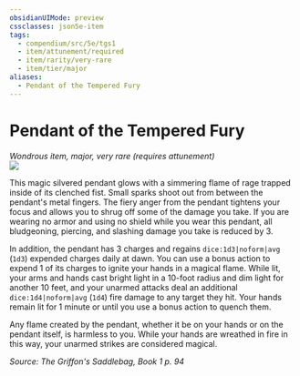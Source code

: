 ```yaml
---
obsidianUIMode: preview
cssclasses: json5e-item
tags:
  - compendium/src/5e/tgs1
  - item/attunement/required
  - item/rarity/very-rare
  - item/tier/major
aliases:
  - Pendant of the Tempered Fury
---
```

# Pendant of the Tempered Fury
*Wondrous item, major, very rare (requires attunement)*  
![](https://raw.githubusercontent.com/TheGiddyLimit/homebrew/master/_img/TGS1/Pendant-of-the-Tempered-Fury.webp#right)  


This magic silvered pendant glows with a simmering flame of rage trapped inside of its clenched fist. Small sparks shoot out from between the pendant's metal fingers. The fiery anger from the pendant tightens your focus and allows you to shrug off some of the damage you take. If you are wearing no armor and using no shield while you wear this pendant, all bludgeoning, piercing, and slashing damage you take is reduced by 3.

In addition, the pendant has 3 charges and regains `dice:1d3|noform|avg` (`1d3`) expended charges daily at dawn. You can use a bonus action to expend 1 of its charges to ignite your hands in a magical flame. While lit, your arms and hands cast bright light in a 10-foot radius and dim light for another 10 feet, and your unarmed attacks deal an additional `dice:1d4|noform|avg` (`1d4`) fire damage to any target they hit. Your hands remain lit for 1 minute or until you use a bonus action to quench them.

Any flame created by the pendant, whether it be on your hands or on the pendant itself, is harmless to you. While your hands are wreathed in fire in this way, your unarmed strikes are considered magical.

*Source: The Griffon's Saddlebag, Book 1 p. 94*
